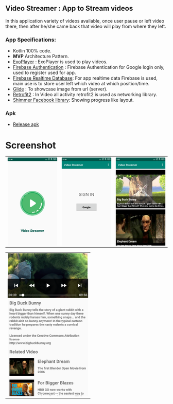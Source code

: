 Video Streamer : App to Stream videos
-----

In this application variety of videos available, once user pause or left video there, then after he/she came back that video will play from where they left.


### App Specifications: 

- Kotlin 100% code.
- **MVP** Architecture Pattern.
- [ExoPlayer](https://github.com/google/ExoPlayer) : ExoPlayer is used to play videos.
- [Firebase Authentication](https://firebase.google.com/docs/auth) : Firebase Authentication for Google login only, used to register used for app.
- [Firebase Realtime Database](https://firebase.google.com/docs/database): For app realtime data Firebase is used, main use is to store user left which video at which position/time.
- [Glide](https://github.com/bumptech/glide) : To showcase image from url (server).
- [Retrofit2](https://github.com/square/retrofit) : In Video all activity retrofit2 is used as networking library.
- [Shimmer Facebook library](https://github.com/facebook/shimmer-android): Showing progress like layout.

### Apk

- [Release apk](APK/VideoStreamer.apk) 

Screenshot
=====

<table>
  <tr>
    <td>
      <img src="screenshot/splash_screen.png" width=250 />
    </td>
    <td>
      <img src="screenshot/login_screen.png" width=250 />
    </td>
    <td>
      <img src="screenshot/video_all_screen.png" width=250 />
    </td>
  </tr>
</table>

<table>
  <tr>
    <td>
      <img src="screenshot/video_player_screen.png" width=250 />
    </td>
    </tr>
</table>
